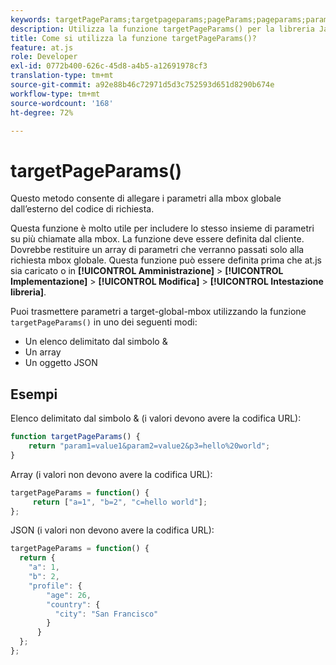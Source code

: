 ```yaml
---
keywords: targetPageParams;targetpageparams;pageParams;pageparams;parametri pagina;parametri page;at.js;funzioni;funzione
description: Utilizza la funzione targetPageParams() per la libreria JavaScript Adobe [!DNL Target] at.js per allegare parametri alla mbox globale dall'esterno del codice di richiesta.
title: Come si utilizza la funzione targetPageParams()?
feature: at.js
role: Developer
exl-id: 0772b400-626c-45d8-a4b5-a12691978cf3
translation-type: tm+mt
source-git-commit: a92e88b46c72971d5d3c752593d651d8290b674e
workflow-type: tm+mt
source-wordcount: '168'
ht-degree: 72%

---
```


# targetPageParams()

Questo metodo consente di allegare i parametri alla mbox globale dall’esterno del codice di richiesta.

Questa funzione è molto utile per includere lo stesso insieme di parametri su più chiamate alla mbox. La funzione deve essere definita dal cliente. Dovrebbe restituire un array di parametri che verranno passati solo alla richiesta mbox globale. Questa funzione può essere definita prima che at.js sia caricato o in **[!UICONTROL Amministrazione]** > **[!UICONTROL Implementazione]** > **[!UICONTROL Modifica]** > **[!UICONTROL Intestazione libreria]**.

Puoi trasmettere parametri a target-global-mbox utilizzando la funzione `targetPageParams()` in uno dei seguenti modi:

* Un elenco delimitato dal simbolo &amp;
* Un array
* Un oggetto JSON

## Esempi

Elenco delimitato dal simbolo &amp; (i valori devono avere la codifica URL):

```javascript
function targetPageParams() { 
    return "param1=value1&param2=value2&p3=hello%20world"; 
}
```

Array (i valori non devono avere la codifica URL):

```javascript
targetPageParams = function() { 
     return ["a=1", "b=2", "c=hello world"]; 
};
```

JSON (i valori non devono avere la codifica URL):

```javascript
targetPageParams = function() { 
  return { 
    "a": 1, 
    "b": 2, 
    "profile": { 
        "age": 26, 
        "country": { 
          "city": "San Francisco" 
        } 
      } 
  }; 
};
```
